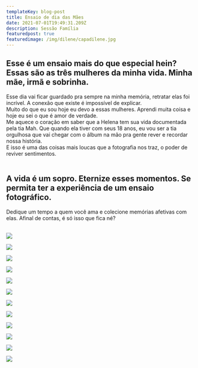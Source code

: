 ```yaml
---
templateKey: blog-post
title: Ensaio de dia das Mães
date: 2021-07-01T19:49:31.209Z
description: Sessão Família
featuredpost: true
featuredimage: /img/dilene/capadilene.jpg
---
```

## Esse é um ensaio mais do que especial hein? Essas são as três mulheres da minha vida. Minha mãe, irmã e sobrinha.<br>
Esse dia vai ficar guardado pra sempre na minha memória, retratar elas foi incrível. A conexão que existe é impossível de explicar.<br>
Muito do que eu sou hoje eu devo a essas mulheres. Aprendi muita coisa e hoje eu sei o que é amor de verdade.<br>
Me aquece o coração em saber que a Helena tem sua vida documentada pela tia Mah. Que quando ela tiver com seus 18 anos, eu vou ser a tia
orgulhosa que vai chegar com o álbum na mão pra gente rever e recordar nossa história.<br>
E isso é uma das coisas mais loucas que a fotografia nos traz, o poder de reviver sentimentos.<br><br>

## A vida é um sopro. Eternize esses momentos. Se permita ter a experiência de um ensaio fotográfico. <br>
Dedique um tempo a quem você ama e colecione memórias afetivas com elas. Afinal de contas, é só isso que fica né?<br><br>
<div class="blog-post">

![](/img/dilene/capadilene.jpg)

![](/img/dilene/Lins1.jpg)

![](/img/dilene/Lins2.jpg)

![](/img/dilene/Lins3.jpg)

![](/img/dilene/Lins4.jpg)

![](/img/dilene/Lins5.jpg)

![](/img/dilene/Lins6.jpg)

![](/img/dilene/Lins7.jpg)

![](/img/dilene/Lins8.jpg)

![](/img/dilene/Lins11.jpg)

![](/img/dilene/Lins9.jpg)

![](/img/dilene/Lins10.jpg)

</div>
